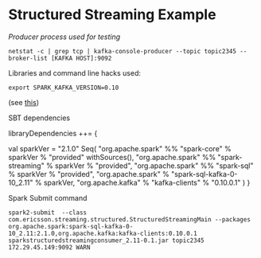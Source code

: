 # Structured Streaming Example

*Producer process used for testing*
```
netstat -c | grep tcp | kafka-console-producer --topic topic2345 --broker-list [KAFKA HOST]:9092
```

Libraries and command line hacks used:

```
export SPARK_KAFKA_VERSION=0.10
```
(see [this](https://community.cloudera.com/t5/Data-Ingestion-Integration/KafkaConsumer-subscribe-0-9-vs-0-10-in-Structured-streaming/td-p/60161))


SBT dependencies

libraryDependencies ++= {

  val sparkVer = "2.1.0"
  Seq(
    "org.apache.spark" %% "spark-core" % sparkVer % "provided" withSources(),
    "org.apache.spark" %% "spark-streaming" % sparkVer % "provided",
    "org.apache.spark" %% "spark-sql" % sparkVer % "provided",
    "org.apache.spark" % "spark-sql-kafka-0-10_2.11" % sparkVer,
    "org.apache.kafka" % "kafka-clients" % "0.10.0.1"
  )
}

Spark Submit command

```
spark2-submit  --class com.ericsson.streaming.structured.StructuredStreamingMain --packages org.apache.spark:spark-sql-kafka-0-10_2.11:2.1.0,org.apache.kafka:kafka-clients:0.10.0.1 sparkstructuredstreamingconsumer_2.11-0.1.jar topic2345 172.29.45.149:9092 WARN
```


